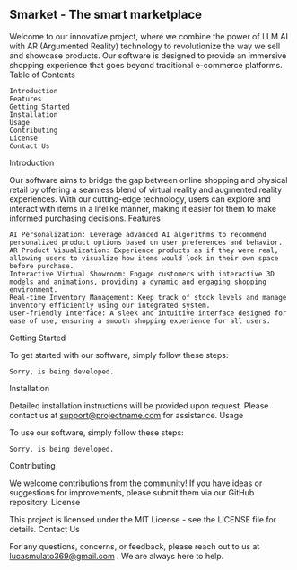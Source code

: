 ## Smarket - The smart marketplace

Welcome to our innovative project, where we combine the power of LLM AI with AR (Argumented Reality) technology to revolutionize the way we sell and showcase products. Our software is designed to provide an immersive shopping experience that goes beyond traditional e-commerce platforms.
Table of Contents

    Introduction
    Features
    Getting Started
    Installation
    Usage
    Contributing
    License
    Contact Us

Introduction

Our software aims to bridge the gap between online shopping and physical retail by offering a seamless blend of virtual reality and augmented reality experiences. With our cutting-edge technology, users can explore and interact with items in a lifelike manner, making it easier for them to make informed purchasing decisions.
Features

    AI Personalization: Leverage advanced AI algorithms to recommend personalized product options based on user preferences and behavior.
    AR Product Visualization: Experience products as if they were real, allowing users to visualize how items would look in their own space before purchase.
    Interactive Virtual Showroom: Engage customers with interactive 3D models and animations, providing a dynamic and engaging shopping environment.
    Real-time Inventory Management: Keep track of stock levels and manage inventory efficiently using our integrated system.
    User-friendly Interface: A sleek and intuitive interface designed for ease of use, ensuring a smooth shopping experience for all users.

Getting Started

To get started with our software, simply follow these steps:

    Sorry, is being developed.

Installation

Detailed installation instructions will be provided upon request. Please contact us at support@projectname.com for assistance.
Usage

To use our software, simply follow these steps:

    Sorry, is being developed.

Contributing

We welcome contributions from the community! If you have ideas or suggestions for improvements, please submit them via our GitHub repository.
License

This project is licensed under the MIT License - see the LICENSE file for details.
Contact Us

For any questions, concerns, or feedback, please reach out to us at lucasmulato369@gmail.com . We are always here to help.
